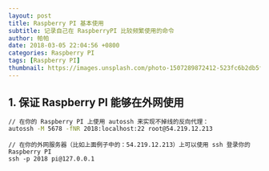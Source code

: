```yaml
---
layout: post 
title: Raspberry PI 基本使用
subtitle: 记录自己在 RaspberryPI 比较频繁使用的命令
author: 帕帕
date: 2018-03-05 22:04:56 +0800
categories: Raspberry PI
tags: [Raspberry PI]
thumbnail: https://images.unsplash.com/photo-1507289872412-523fc6b2db5f?ixlib=rb-0.3.5&ixid=eyJhcHBfaWQiOjEyMDd9&s=20ca9d0eba2016344894aec7bb453a2d&auto=format&fit=crop&w=160&q=100
---
```



## 1. 保证 Raspberry PI 能够在外网使用

```sh
// 在你的 Raspberry PI 上使用 autossh 来实现不掉线的反向代理：
autossh -M 5678 -fNR 2018:localhost:22 root@54.219.12.213
```

```
// 在你的外网服务器（比如上面例子中的：54.219.12.213）上可以使用 ssh 登录你的 Raspberry PI
ssh -p 2018 pi@127.0.0.1
```

